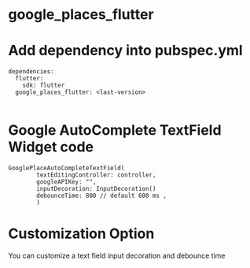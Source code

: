 # google_places_flutter

# Add dependency into pubspec.yml

```
dependencies:
  flutter:
    sdk: flutter
  google_places_flutter: <last-version>
  
```  

# Google AutoComplete TextField Widget code


```
GooglePlaceAutoCompleteTextField(
        textEditingController: controller,
        googleAPIKey: "",
        inputDecoration: InputDecoration()
        debounceTime: 800 // default 600 ms ,
        )
```
# Customization Option
 You can customize a text field input decoration and debounce time 



